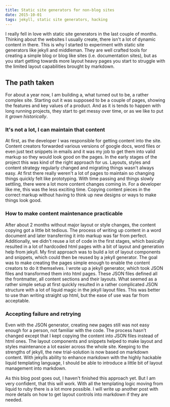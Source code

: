 ```yaml
---
title: Static site generators for non-blog sites
date: 2015-10-01
tags: jekyll, static site generators, hacking
---
```


I really fell in love with static site generators in the last couple of months. Thinking about the websites I usually create, there isn't a lot of dynamic content in there. This is why I started to experiment with static site generators like jekyll and middleman. They are well crafted tools for creating a simple blog or blog like sites (i.e. documentation sites), but as you start getting towards more layout heavy pages you start to struggle with the limited layout capabilities brought by markdown.

## The path taken
For about a year now, I am building a, what turned out to be, a rather complex site. Starting out it was supposed to be a couple of pages, showing the features and key values of a product. And as it is tends to happen with long running projects, they start to get messy over time, or as we like to put it _grown historically_.

### It's not a lot, I can maintain that content
At first, as the developer I was responsible for getting content into the site. Content creators forwarded various versions of google docs, word files or even just text snippets in emails and it was my job to get them into valid markup so they would look good on the pages. In the early stages of the project this was kind of the right approach for us. Layouts, styles and content strategy regularly changed and migrating things wasn't always easy. At first there really weren't a lot of pages to maintain so changing things quickly felt like prototyping.
With time passing and things slowly settling, there were a lot more content changes coming in. For a developer like me, this was the less exciting time. Copying content pieces in the correct markup without having to think up new designs or ways to make things look good.  

### How to make content maintenance practicable
After about 2 months without major layout or style changes, the content copying got a little bit tedious. The process of writing up content in a word document and later transferring it into markup was far from perfect. Additionally, we didn't reuse a lot of code in the first stages, which basically resulted in a lot of hardcoded html pages with a bit of layout and generation help from jekyll.
My first approach was to build a lot of layout components and snippets, which could then be reused by a jekyll generator. The goal was to make creating the pages simple enough to enable the content creators to do it themselves. I wrote up a jekyll generator, which took JSON files and transformed them into html pages. These JSON files defined all the frontmatter, all content sections and their layouts. What seemed as a rather simple setup at first quickly resulted in a rather complicated JSON structure with a lot of liquid magic in the jekyll layout files.
This was better to use than writing straight up html, but the ease of use was far from acceptable.

### Accepting failure and retrying
Even with the JSON generator, creating new pages still was not easy enough for a person, not familiar with the code. The process hasn't changed except that I kept copying the content into JSON files instead of html ones. The layout components and snippets helped to make layout and styles maintenance a lot easier across the whole site.
Keeping to the strengths of jekyll, the new trial-solution is now based on markdown content. With jekylls ability to enhance markdown with the highly hackable liquid templating language, I should be able to introduce a little bit of layout management into markdown.


As this blog post goes out, I haven't finished this approach yet. But I am very confident, that this will work.
With all the templating logic moving from liquid to ruby there is a lot more possible. I will write up another post with more details on how to get layout controls into markdown if they are needed.
